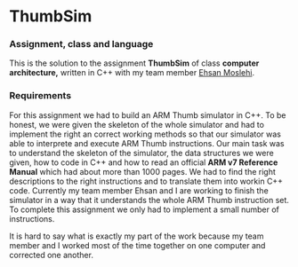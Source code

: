 # ThumbSim

### Assignment, class and language
This is the solution to the assignment **ThumbSim** of class **computer architecture,** written in C++ with my team member [Ehsan Moslehi](https://github.com/eca852).

### Requirements
For this assignment we had to build an ARM Thumb simulator in C++. To be honest, we were given the skeleton of the whole simulator and had to implement the right an correct working methods so that our simulator was able to interprete and execute ARM Thumb instructions. Our main task was to understand the skeleton of the simulator, the data structures we were given, how to code in C++ and how to read an official **ARM v7 Reference Manual** which had about more than 1000 pages. We had to find the right descriptions to the right instructions and to translate them into workin C++ code. Currently my team member Ehsan and I are working to finish the simulator in a way that it understands the whole ARM Thumb instruction set. To complete this assignment we only had to implement a small number of instructions.  

It is hard to say what is exactly my part of the work because my team member and I worked most of the time together on one computer and corrected one another.

